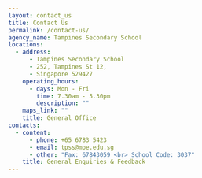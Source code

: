 ```yaml
---
layout: contact_us
title: Contact Us
permalink: /contact-us/
agency_name: Tampines Secondary School
locations:
  - address:
      - Tampines Secondary School
      - 252, Tampines St 12,
      - Singapore 529427
    operating_hours:
      - days: Mon - Fri
        time: 7.30am - 5.30pm
        description: ""
    maps_link: ""
    title: General Office
contacts:
  - content:
      - phone: +65 6783 5423
      - email: tpss@moe.edu.sg
      - other: "Fax: 67843059 <br> School Code: 3037"
    title: General Enquiries & Feedback
---
```

